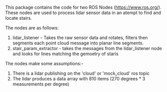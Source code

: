 This package contains the code for two ROS Nodes (https://www.ros.org/). These nodes are used to process lidar sensor data in an atempt to find and locate stairs. 

The nodes are as follows:
1) lidar_listener - Takes the raw sensor data and rotates, filters then segments each point cloud message into planar line segments. 
2) stair_param_extractor  - takes the messages from the lidar_listener node and looks for lines matching the gemoetry of staris 

The nodes make some assumptions:-
1) There is a lidar publishing on the 'cloud' or 'mock_cloud' ros topic 
2) The lidar produces a data array with 810 items (270 degrees * 3 measurements per degree) 


